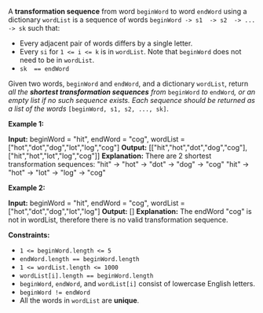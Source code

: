 
A  **transformation sequence**  from word  `beginWord`  to word  `endWord`  using a dictionary  `wordList`  is a sequence of words  `beginWord -> s1  -> s2  -> ... -> sk`  such that:

-   Every adjacent pair of words differs by a single letter.
-   Every  `si`  for  `1 <= i <= k`  is in  `wordList`. Note that  `beginWord`  does not need to be in  `wordList`.
-   `sk  == endWord`

Given two words,  `beginWord`  and  `endWord`, and a dictionary  `wordList`, return  _all the  **shortest transformation sequences**  from_  `beginWord`  _to_  `endWord`_, or an empty list if no such sequence exists. Each sequence should be returned as a list of the words_ `[beginWord, s1, s2, ..., sk]`.

**Example 1:**

**Input:** beginWord = "hit", endWord = "cog", wordList = ["hot","dot","dog","lot","log","cog"]
**Output:** [["hit","hot","dot","dog","cog"],["hit","hot","lot","log","cog"]]
**Explanation:** There are 2 shortest transformation sequences:
"hit" -> "hot" -> "dot" -> "dog" -> "cog"
"hit" -> "hot" -> "lot" -> "log" -> "cog"

**Example 2:**

**Input:** beginWord = "hit", endWord = "cog", wordList = ["hot","dot","dog","lot","log"]
**Output:** []
**Explanation:** The endWord "cog" is not in wordList, therefore there is no valid transformation sequence.

**Constraints:**

-   `1 <= beginWord.length <= 5`
-   `endWord.length == beginWord.length`
-   `1 <= wordList.length <= 1000`
-   `wordList[i].length == beginWord.length`
-   `beginWord`,  `endWord`, and  `wordList[i]`  consist of lowercase English letters.
-   `beginWord != endWord`
-   All the words in  `wordList`  are  **unique**.